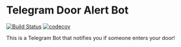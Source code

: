 # Telegram Door Alert Bot

[![Build Status](https://travis-ci.com/blue995/dooralert-telegram-bot.svg?branch=master)](https://travis-ci.com/blue995/dooralert-telegram-bot)
[![codecov](https://codecov.io/gh/blue995/dooralert-telegram-bot/branch/master/graph/badge.svg)](https://codecov.io/gh/blue995/dooralert-telegram-bot)

This is a Telegram Bot that notifies you if someone enters your door!
